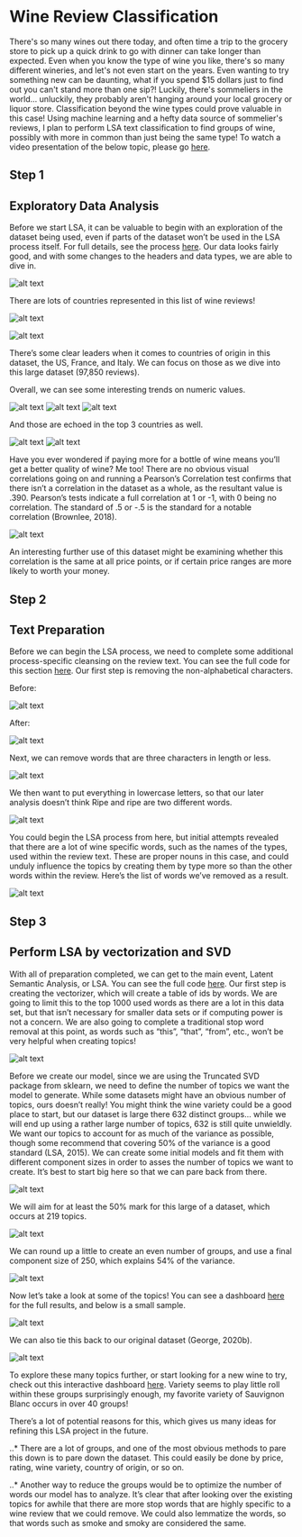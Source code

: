 # Wine Review Classification
There's so many wines out there today, and often time a trip to the grocery store to pick up a quick drink to go with dinner can take longer than expected. Even when you know the type of wine you like, there's so many different wineries, and let's not even start on the years. Even wanting to try something new can be daunting, what if you spend $15 dollars just to find out you can't stand more than one sip?!
Luckily, there's sommeliers in the world... unluckily, they probably aren't hanging around your local grocery or liquor store. Classification beyond the wine types could prove valuable in this case! Using machine learning and a hefty data source of sommelier's reviews, I plan to perform LSA text classification to find groups of wine, possibly with more in common than just being the same type!
To watch a video presentation of the below topic, please go [here]().
  
## Step 1  
## Exploratory Data Analysis  
Before we start LSA, it can be valuable to begin with an exploration of the dataset being used, even if parts of the dataset won’t be used in the LSA process itself. For full details, see the process [here]( https://github.com/LBusalacchi/msds696/blob/master/1_WineClassification_CleansingandEDA.ipynb). 
Our data looks fairly good, and with some changes to the headers and data types, we are able to dive in. 
  
![alt text](https://github.com/LBusalacchi/msds696/blob/master/Images/1.png)
  
There are lots of countries represented in this list of wine reviews!
  
![alt text](https://github.com/LBusalacchi/msds696/blob/master/Images/2.png)
  
![alt text](https://github.com/LBusalacchi/msds696/blob/master/Images/3.png)
  
There’s some clear leaders when it comes to countries of origin in this dataset, the US, France, and Italy. We can focus on those as we dive into this large dataset (97,850 reviews). 

Overall, we can see some interesting trends on numeric values.   
  
![alt text](https://github.com/LBusalacchi/msds696/blob/master/Images/4.png)   ![alt text](https://github.com/LBusalacchi/msds696/blob/master/Images/5.png)
![alt text](https://github.com/LBusalacchi/msds696/blob/master/Images/6.png)
  
And those are echoed in the top 3 countries as well. 
  
![alt text](https://github.com/LBusalacchi/msds696/blob/master/Images/7.png) 	![alt text](https://github.com/LBusalacchi/msds696/blob/master/Images/8.png)

Have you ever wondered if paying more for a bottle of wine means you’ll get a better quality of wine? Me too! There are no obvious visual correlations going on and running a Pearson’s Correlation test confirms that there isn’t a correlation in the dataset as a whole, as the resultant value is .390. Pearson’s tests indicate a full correlation at 1 or -1, with 0 being no correlation. The standard of .5 or -.5 is the standard for a notable correlation (Brownlee, 2018). 
  
![alt text](https://github.com/LBusalacchi/msds696/blob/master/Images/9.png)
  
An interesting further use of this dataset might be examining whether this correlation is the same at all price points, or if certain price ranges are more likely to worth your money. 
  
  
## Step 2
## Text Preparation
Before we can begin the LSA process, we need to complete some additional process-specific cleansing on the review text. You can see the full code for this section [here]( https://github.com/LBusalacchi/msds696/blob/master/2_WineClassification_TextPreparation.ipynb).
Our first step is removing the non-alphabetical characters. 
  
Before:
  
![alt text](https://github.com/LBusalacchi/msds696/blob/master/Images/10.png)
  
After:
  
![alt text](https://github.com/LBusalacchi/msds696/blob/master/Images/11.png)
  
Next, we can remove words that are three characters in length or less. 
  
![alt text](https://github.com/LBusalacchi/msds696/blob/master/Images/12.png)
  
We then want to put everything in lowercase letters, so that our later analysis doesn’t think Ripe and ripe are two different words. 
  
![alt text](https://github.com/LBusalacchi/msds696/blob/master/Images/13.png)
  
You could begin the LSA process from here, but initial attempts revealed that there are a lot of wine specific words, such as the names of the types, used within the review text. These are proper nouns in this case, and could unduly influence the topics by creating them by type more so than the other words within the review. Here’s the list of words we’ve removed as a result. 
  
![alt text](https://github.com/LBusalacchi/msds696/blob/master/Images/14.png)
  
  
## Step 3 
## Perform LSA by vectorization and SVD
With all of preparation completed, we can get to the main event, Latent Semantic Analysis, or LSA. You can see the full code [here](https://github.com/LBusalacchi/msds696/blob/master/3_WineClassification_LSA.ipynb).
Our first step is creating the vectorizer, which will create a table of ids by words. We are going to limit this to the top 1000 used words as there are a lot in this data set, but that isn’t necessary for smaller data sets or if computing power is not a concern. We are also going to complete a traditional stop word removal at this point, as words such as “this”, “that”, “from”, etc., won’t be very helpful when creating topics!
  
![alt text](https://github.com/LBusalacchi/msds696/blob/master/Images/15.png)
  
Before we create our model, since we are using the Truncated SVD package from sklearn, we need to define the number of topics we want the model to generate. While some datasets might have an obvious number of topics, ours doesn’t really! You might think the wine variety could be a good place to start, but our dataset is large there 632 distinct groups… while we will end up using a rather large number of topics, 632 is still quite unwieldly. We want our topics to account for as much of the variance as possible, though some recommend that covering 50% of the variance is a good standard (LSA, 2015). We can create some initial models and fit them with different component sizes in order to asses the number of topics we want to create. It’s best to start big here so that we can pare back from there. 
  
![alt text](https://github.com/LBusalacchi/msds696/blob/master/Images/16.png)
  
We will aim for at least the 50% mark for this large of a dataset, which occurs at 219 topics. 
  
![alt text](https://github.com/LBusalacchi/msds696/blob/master/Images/17.png)
  
We can round up a little to create an even number of groups, and use a final component size of 250, which explains 54% of the variance. 
  
![alt text](https://github.com/LBusalacchi/msds696/blob/master/Images/18.png)
  
Now let’s take a look at some of the topics! You can see a dashboard [here]( https://public.tableau.com/profile/lauren.busalacchi#!/vizhome/WineClassifications/Overview) for the full results, and below is a small sample. 
  
![alt text](https://github.com/LBusalacchi/msds696/blob/master/Images/19.png)
  
We can also tie this back to our original dataset (George, 2020b).
  
![alt text](https://github.com/LBusalacchi/msds696/blob/master/Images/20.png)
  
To explore these many topics further, or start looking for a new wine to try, check out this interactive dashboard [here]( https://public.tableau.com/profile/lauren.busalacchi#!/vizhome/WineClassifications/Overview). Variety seems to play little roll within these groups surprisingly enough, my favorite variety of Sauvignon Blanc occurs in over 40 groups! 
  
There’s a lot of potential reasons for this, which gives us many ideas for refining this LSA project in the future. 
  
..* There are a lot of groups, and one of the most obvious methods to pare this down is to pare down the dataset. This could easily be done by price, rating, wine variety, country of origin, or so on. 
  
..* Another way to reduce the groups would be to optimize the number of words our model has to analyze. It’s clear that after looking over the existing topics for awhile that there are more stop words that are highly specific to a wine review that we could remove. We could also lemmatize the words, so that words such as smoke and smoky are considered the same. 

